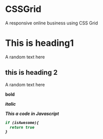 # CSSGrid
A responsive online business using CSS Grid


# This is heading1

A random text here

## this is heading 2 
A random text here

<strong>bold</bold>

<i>italic</italic>


This a code in Javascript

```JAVASCRIPT
if (isAwesome){
  return true
}
```
